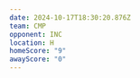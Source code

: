 ```yaml
---
date: 2024-10-17T18:30:20.876Z
team: CMP
opponent: INC
location: H
homeScore: "9"
awayScore: "0"
---
```

